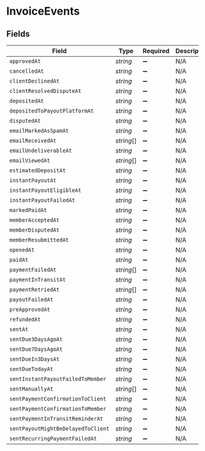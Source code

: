 # InvoiceEvents


## Fields

| Field                              | Type                               | Required                           | Description                        |
| ---------------------------------- | ---------------------------------- | ---------------------------------- | ---------------------------------- |
| `approvedAt`                       | *string*                           | :heavy_minus_sign:                 | N/A                                |
| `cancelledAt`                      | *string*                           | :heavy_minus_sign:                 | N/A                                |
| `clientDeclinedAt`                 | *string*                           | :heavy_minus_sign:                 | N/A                                |
| `clientResolvedDisputeAt`          | *string*                           | :heavy_minus_sign:                 | N/A                                |
| `depositedAt`                      | *string*                           | :heavy_minus_sign:                 | N/A                                |
| `depositedToPayoutPlatformAt`      | *string*                           | :heavy_minus_sign:                 | N/A                                |
| `disputedAt`                       | *string*                           | :heavy_minus_sign:                 | N/A                                |
| `emailMarkedAsSpamAt`              | *string*                           | :heavy_minus_sign:                 | N/A                                |
| `emailReceivedAt`                  | *string*[]                         | :heavy_minus_sign:                 | N/A                                |
| `emailUndeliverableAt`             | *string*                           | :heavy_minus_sign:                 | N/A                                |
| `emailViewedAt`                    | *string*[]                         | :heavy_minus_sign:                 | N/A                                |
| `estimatedDepositAt`               | *string*                           | :heavy_minus_sign:                 | N/A                                |
| `instantPayoutAt`                  | *string*                           | :heavy_minus_sign:                 | N/A                                |
| `instantPayoutEligibleAt`          | *string*                           | :heavy_minus_sign:                 | N/A                                |
| `instantPayoutFailedAt`            | *string*                           | :heavy_minus_sign:                 | N/A                                |
| `markedPaidAt`                     | *string*                           | :heavy_minus_sign:                 | N/A                                |
| `memberAcceptedAt`                 | *string*                           | :heavy_minus_sign:                 | N/A                                |
| `memberDisputedAt`                 | *string*                           | :heavy_minus_sign:                 | N/A                                |
| `memberResubmittedAt`              | *string*                           | :heavy_minus_sign:                 | N/A                                |
| `openedAt`                         | *string*                           | :heavy_minus_sign:                 | N/A                                |
| `paidAt`                           | *string*                           | :heavy_minus_sign:                 | N/A                                |
| `paymentFailedAt`                  | *string*[]                         | :heavy_minus_sign:                 | N/A                                |
| `paymentInTransitAt`               | *string*                           | :heavy_minus_sign:                 | N/A                                |
| `paymentRetriedAt`                 | *string*[]                         | :heavy_minus_sign:                 | N/A                                |
| `payoutFailedAt`                   | *string*                           | :heavy_minus_sign:                 | N/A                                |
| `preApprovedAt`                    | *string*                           | :heavy_minus_sign:                 | N/A                                |
| `refundedAt`                       | *string*                           | :heavy_minus_sign:                 | N/A                                |
| `sentAt`                           | *string*                           | :heavy_minus_sign:                 | N/A                                |
| `sentDue3DaysAgoAt`                | *string*                           | :heavy_minus_sign:                 | N/A                                |
| `sentDue7DaysAgoAt`                | *string*                           | :heavy_minus_sign:                 | N/A                                |
| `sentDueIn3DaysAt`                 | *string*                           | :heavy_minus_sign:                 | N/A                                |
| `sentDueTodayAt`                   | *string*                           | :heavy_minus_sign:                 | N/A                                |
| `sentInstantPayoutFailedToMember`  | *string*                           | :heavy_minus_sign:                 | N/A                                |
| `sentManuallyAt`                   | *string*[]                         | :heavy_minus_sign:                 | N/A                                |
| `sentPaymentConfirmationToClient`  | *string*                           | :heavy_minus_sign:                 | N/A                                |
| `sentPaymentConfirmationToMember`  | *string*                           | :heavy_minus_sign:                 | N/A                                |
| `sentPaymentInTransitReminderAt`   | *string*                           | :heavy_minus_sign:                 | N/A                                |
| `sentPayoutMightBeDelayedToClient` | *string*                           | :heavy_minus_sign:                 | N/A                                |
| `sentRecurringPaymentFailedAt`     | *string*                           | :heavy_minus_sign:                 | N/A                                |